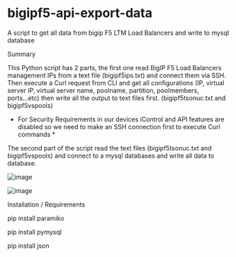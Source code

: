 # bigipf5-api-export-data
A script to get all data from bigip F5 LTM Load Balancers and write to mysql database

Summary 

This Python script has 2 parts, the first one read BigIP F5 Load Balancers management IPs from a text file (bigipf5ips.txt) and connect them via SSH. Then execute a Curl request from CLI and get all configurations (IP, virtual server IP, virtual server  name, poolname, partition, poolmembers, ports...etc) then write all the output to text files first. (bigipf5tsonuc.txt and bigipf5vspools) 

* For Security Requirements in our devices iControl and API features are disabled so we need to make an SSH  connection first to execute Curl commands *
  
The second part of the script read the text files (bigipf5tsonuc.txt and bigipf5vspools) and connect to a mysql databases and write all data to database.

![image](https://github.com/goksinenki/bigipf5-api-export-data/assets/917944/f361fb96-ccaf-4cc6-8800-dd7108945f5a)

![image](https://github.com/goksinenki/bigipf5-api-export-data/assets/917944/702c2dd6-c450-4b08-b94d-36e95466a4e4)

Installation / Requirements

pip install paramiko

pip install pymysql

pip install json

